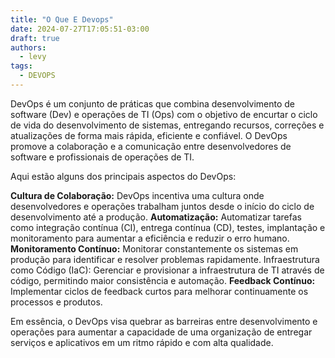 ```yaml
---
title: "O Que E Devops"
date: 2024-07-27T17:05:51-03:00
draft: true
authors:
  - levy
tags:
  - DEVOPS
---
```

DevOps é um conjunto de práticas que combina desenvolvimento de software (Dev) e operações de TI (Ops) com o objetivo de encurtar o ciclo de vida do desenvolvimento de sistemas, entregando recursos, correções e atualizações de forma mais rápida, eficiente e confiável. O DevOps promove a colaboração e a comunicação entre desenvolvedores de software e profissionais de operações de TI.

Aqui estão alguns dos principais aspectos do DevOps:

**Cultura de Colaboração:** DevOps incentiva uma cultura onde desenvolvedores e operações trabalham juntos desde o início do ciclo de desenvolvimento até a produção.
**Automatização:** Automatizar tarefas como integração contínua (CI), entrega contínua (CD), testes, implantação e monitoramento para aumentar a eficiência e reduzir o erro humano.
**Monitoramento Contínuo:** Monitorar constantemente os sistemas em produção para identificar e resolver problemas rapidamente.
Infraestrutura como Código (IaC): Gerenciar e provisionar a infraestrutura de TI através de código, permitindo maior consistência e automação.
**Feedback Contínuo:** Implementar ciclos de feedback curtos para melhorar continuamente os processos e produtos.

Em essência, o DevOps visa quebrar as barreiras entre desenvolvimento e operações para aumentar a capacidade de uma organização de entregar serviços e aplicativos em um ritmo rápido e com alta qualidade.

